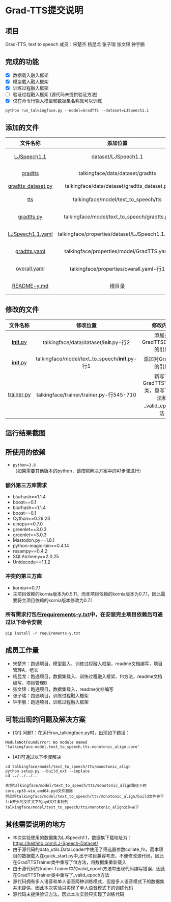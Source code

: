# Grad-TTS提交说明

## 项目
Grad-TTS, text to speech
成员：宋楚齐 杨昆龙 张子瑞 张文锦 钟宇鹏

## 完成的功能
- [x] 数据载入融入框架
- [x] 模型载入融入框架
- [x] 训练过程融入框架
- [ ] 验证过程融入框架 (源代码未提供验证方法)
- [x] 仅在命令行输入模型和数据集名称就可以训练
```
python run_talkingface.py --model=GradTTS --dataset=LJSpeech1.1
```
## 添加的文件
|                                文件名称                                 |                      添加位置                       |            文件功能            |
|:-------------------------------------------------------------------:|:-----------------------------------------------:|:--------------------------:|
|                 [LJSpeech1.1](dataset/LJSpeech1.1)                  |               dataset/LJSpeech1.1               |      LJSpeech1.1数据集存放      |
|             [gradtts](talkingface/data/dataset/gradtts)             |        talkingface/data/dataset/gradtts         | gradtts_dataset.py所需要的一些方法 |
|  [gradtts_dataset.py](talkingface/data/dataset/gradtts_dataset.py)  |   talkingface/data/dataset/gradtts_dataset.py   |           数据集载入            |
|             [tts](talkingface/model/text_to_speech/tts)             |      talkingface/model/text_to_speech/tts       |     gradtts.py 需要的一些方法     |
|      [gradtts.py](talkingface/model/text_to_speech/gradtts.py)      |   talkingface/model/text_to_speech/gradtts.py   |       gradtts模型网络结构        |
| [LJSpeech1.1.yaml](talkingface/properties/dataset/LJSpeech1.1.yaml) | talkingface/properties/dataset/LJSpeech1.1.yaml |    LJSpeech1.1数据集的配置文件     |
|      [gradtts.yaml](talkingface/properties/model/GradTTS.yaml)      |    talkingface/properties/model/GradTTS.yaml    |       gradtts模型的配置文件       |
|     [overall.yaml](talkingface/properties/overall.yaml)     |     talkingface/properties/overall.yaml-行1      |      修改为本地GPU的ID：0，1       |
|                     [README-y.md](README-y.md)                      |                       根目录                       |         本文档，做一些说明          |
## 修改的文件
|                                文件名称                                 |                      修改位置                       |                    修改内容                    |
|:-------------------------------------------------------------------:|:-----------------------------------------------:|:------------------------------------------:|
|                 [__init__.py](talkingface/data/dataset/__init__.py)                  |     talkingface/data/dataset/__init__.py-行2     |            添加对GradTTSDataset的引用            |
|             [__init__.py](talkingface/model/text_to_speech/__init__.py)             | talkingface/model/text_to_speech/__init__.py-行1 |               添加对GradTTS的引用                |
|  [trainer.py](talkingface/trainer/trainer.py)  |     talkingface/trainer/trainer.py-行545-710     | 新写了GradTTSTrainer类，重写了fit方法和_valid_epoch方法 |
## 运行结果截图

## 所使用的依赖
- `python=3.8`（如果需要其他版本的python，请按照解决方案中的A1步骤进行）
### 额外第三方库需求
- blurhash==1.1.4
- boost==0.1
- blurhash==1.1.4
- boost==0.1
- Cython==0.29.23
- einops==0.7.0
- greenlet==3.0.3
- greenlet==3.0.3
- Mastodon.py==1.8.1
- python-magic-bin==0.4.14
- resampy==0.4.2
- SQLAlchemy==2.0.25
- Unidecode==1.1.2
### 冲突的第三方库
- kornia==0.7.1
- 主项目依赖的kornia版本为0.5.11，而本项目依赖的kornia版本为0.7.1，因此需要将主项目依赖的kornia版本修改为0.7.1
### 所有需求打包在[requirements-y.txt](requirements-y.txt)中，在安装完主项目依赖后可通过以下命令安装
````
pip install -r requirements-y.txt
````


## 成员工作量
- 宋楚齐：跑通项目，模型载入、训练过程融入框架，readme文档编写，项目管理A，组长
- 杨昆龙：跑通项目，数据集载入、训练过程融入框架、fit方法，readme文档编写，项目管理B
- 张文锦：跑通项目，数据集载入，readme文档编写
- 张子瑞：跑通项目，训练过程融入框架
- 钟宇鹏：跑通项目，训练过程融入框架

## 可能出现的问题及解决方案
- [Q1] 问题1：在运行run_talkingface.py时，出现如下错误：
```
ModuleNotFoundError: No module named 'talkingface.model.text_to_speech.tts.monotonic_align.core'
```
- [A1]可通过以下步骤解决
```
cd talkingface/model/text_to_speech/tts/monotonic_align
python setup.py --build_ext --inplace
cd ../../../..

先将talkingface/model/text_to_speech/tts/monotonic_align路径下的core.cp38-win_amd64.pyd文件删除
然后将talkingface/model/text_to_speech/tts/monotonic_align/build文件夹下lib开头的文件夹下的pyd文件复制到talkingface/model/text_to_speech/tts/monotonic_align文件夹下
```
## 其他需要说明的地方
- 本次实验使用的数据集为LJSpeech1.1，数据集下载地址为：https://keithito.com/LJ-Speech-Dataset/
- 由于源代码的data_utils.DataLoader中使用了筛选器参数collate_fn，而本项目的数据载入在quick_start.py中,出于项目兼容考虑，不便修改源代码，因此在GradTTSTrainer类中重写了fit方法，将数据集重新载入
- 由于源代码的trainer.Trainer中的valid_epoch方法中出现代码编写错误，因此在GradTTSTrainer类中重写了_valid_epoch方法
- 源代码拥有多人语音和单人语音两种训练模式，但是多人语音模式下的数据集并未提供，因此本次实验只实现了单人语音模式下的训练代码
- 源代码未提供验证方法，因此本次实验只实现了训练代码